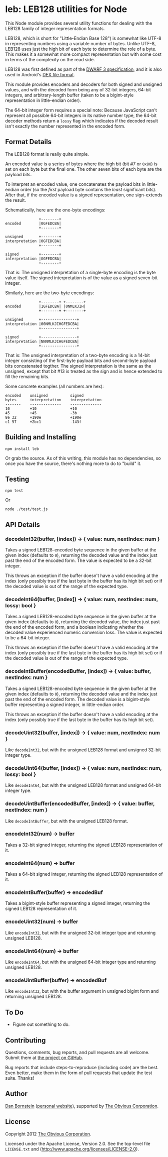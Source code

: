 leb: LEB128 utilities for Node
==============================

This Node module provides several utility functions for
dealing with the LEB128 family of integer representation formats.

LEB128, which is short for "Little-Endian Base 128") is somewhat like
UTF-8 in representing numbers using a variable number of bytes. Unlike
UTF-8, LEB128 uses just the high bit of each byte to determine the
role of a byte. This makes it a somewhat more compact representation
but with some cost in terms of the complexity on the read side.

LEB128 was first defined as part of the 
[DWARF 3 specification](http://dwarfstd.org/Dwarf3Std.php), and it
is also used in Android's
[DEX file format](http://http://source.android.com/tech/dalvik/dex-format.html).

This module provides encoders and decoders for both signed and
unsigned values, and with the decoded form being any of 32-bit
integers, 64-bit integers, and arbitrary-length buffer (taken to be a
bigint-style representation in little-endian order).

The 64-bit integer form requires a special note: Because JavaScript
can't represent all possible 64-bit integers in its native number
type, the 64-bit decoder methods return a `lossy` flag which indicates
if the decoded result isn't exactly the number represented in the
encoded form.

Format Details
--------------

The LEB128 format is really quite simple.

An encoded value is a series of bytes where the high bit (bit #7 or
`0x80`) is set on each byte but the final one. The other seven bits
of each byte are the payload bits.

To interpret an encoded value, one concatenates the payload bits
in little-endian order (so the *first* payload byte contains the
*least* significant bits). After that, if the encoded value is
a signed representation, one sign-extends the result.

Schematically, here are the one-byte encodings:

```
               +--------+
encoded        |0GFEDCBA|
               +--------+

unsigned       +--------+
interpretation |0GFEDCBA|
               +--------+

signed         +--------+
interpretation |GGFEDCBA|
               +--------+
```

That is: The unsigned interpretation of a single-byte encoding is the
byte value itself. The signed interpretation is of the value as a
signed seven-bit integer.

Similarly, here are the two-byte encodings:

```
               +--------+ +--------+
encoded        |1GFEDCBA| |0NMLKJIH|
               +--------+ +--------+

unsigned       +----------------+
interpretation |00NMLKJIHGFEDCBA|
               +----------------+

signed         +----------------+
interpretation |NNNMLKJIHGFEDCBA|
               +----------------+
```

That is: The unsigned interpretation of a two-byte encoding is
a 14-bit integer consisting of the first-byte payload bits and
second-byte payload bits concatenated togther. The signed
interpretation is the same as the unsigned, except that bit #13
is treated as the sign and is hence extended to fill the remaining
bits.

Some concrete examples (all numbers are hex):

```
encoded    unsigned          signed
bytes      interpretation    interpretation
-------    --------------    --------------
10         +10               +10
45         +45               -3b
8e 32      +190e             +190e
c1 57      +2bc1             -143f
```

Building and Installing
-----------------------

```shell
npm install leb
```

Or grab the source. As of this writing, this module has no
dependencies, so once you have the source, there's nothing more to do
to "build" it.


Testing
-------

```shell
npm test
```

Or

```shell
node ./test/test.js
```


API Details
-----------


### decodeInt32(buffer, [index]) -> { value: num, nextIndex: num }

Takes a signed LEB128-encoded byte sequence in the given buffer at the
given index (defaults to `0`), returning the decoded value and the
index just past the end of the encoded form. The value is expected to
be a 32-bit integer.

This throws an exception if the buffer doesn't have a valid encoding
at the index (only possibly true if the last byte in the buffer has
its high bit set) or if the decoded value is out of the range of the
expected type.

### decodeInt64(buffer, [index]) -> { value: num, nextIndex: num, lossy: bool }

Takes a signed LEB128-encoded byte sequence in the given buffer at the
given index (defaults to `0`), returning the decoded value, the index
just past the end of the encoded form, and a boolean indicating
whether the decoded value experienced numeric conversion loss. The
value is expected to be a 64-bit integer.

This throws an exception if the buffer doesn't have a valid encoding
at the index (only possibly true if the last byte in the buffer has
its high bit set) or if the decoded value is out of the range of the
expected type.

### decodeIntBuffer(encodedBuffer, [index]) -> { value: buffer, nextIndex: num }

Takes a signed LEB128-encoded byte sequence in the given buffer at the
given index (defaults to `0`), returning the decoded value and the
index just past the end of the encoded form. The decoded value is a
bigint-style buffer representing a signed integer, in little-endian
order.

This throws an exception if the buffer doesn't have a valid encoding
at the index (only possibly true if the last byte in the buffer has
its high bit set).

### decodeUint32(buffer, [index]) -> { value: num, nextIndex: num }

Like `decodeInt32`, but with the unsigned LEB128 format and unsigned
32-bit integer type.

### decodeUint64(buffer, [index]) -> { value: num, nextIndex: num, lossy: bool }

Like `decodeInt64`, but with the unsigned LEB128 format and unsigned
64-bit integer type.

### decodeUintBuffer(encodedBuffer, [index]) -> { value: buffer, nextIndex: num }

Like `decodeIntBuffer`, but with the unsigned LEB128 format.

### encodeInt32(num) -> buffer

Takes a 32-bit signed integer, returning the signed LEB128 representation
of it.

### encodeInt64(num) -> buffer

Takes a 64-bit signed integer, returning the signed LEB128 representation
of it.

### encodeIntBuffer(buffer) -> encodedBuf

Takes a bigint-style buffer representing a signed integer, returning the
signed LEB128 representation of it.

### encodeUint32(num) -> buffer

Like `encodeInt32`, but with the unsigned 32-bit integer type and returning
unsigned LEB128.

### encodeUint64(num) -> buffer

Like `encodeInt64`, but with the unsigned 64-bit integer type and returning
unsigned LEB128.

### encodeUintBuffer(buffer) -> encodedBuf

Like `encodeInt32`, but with the buffer argument in unsigned bigint form
and returning unsigned LEB128.


To Do
-----

* Figure out something to do.


Contributing
------------

Questions, comments, bug reports, and pull requests are all welcome.
Submit them at [the project on GitHub](https://github.com/Obvious/leb/).

Bug reports that include steps-to-reproduce (including code) are the
best. Even better, make them in the form of pull requests that update
the test suite. Thanks!


Author
------

[Dan Bornstein](https://github.com/danfuzz)
([personal website](http://www.milk.com/)), supported by
[The Obvious Corporation](http://obvious.com/).


License
-------

Copyright 2012 [The Obvious Corporation](http://obvious.com/).

Licensed under the Apache License, Version 2.0. 
See the top-level file `LICENSE.txt` and
(http://www.apache.org/licenses/LICENSE-2.0).


